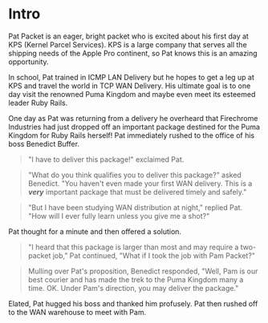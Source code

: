 # Intro

Pat Packet is an eager, bright packet who is excited about his first day at KPS
(Kernel Parcel Services). KPS is a large company that serves all the shipping
needs of the Apple Pro continent, so Pat knows this is an amazing opportunity.

In school, Pat trained in ICMP LAN Delivery but he hopes to get a leg up at KPS
and travel the world in TCP WAN Delivery. His ultimate goal is to one day visit
the renowned Puma Kingdom and maybe even meet its esteemed leader Ruby Rails.

One day as Pat was returning from a delivery he overheard that Firechrome
Industries had just dropped off an important package destined for the Puma
Kingdom for Ruby Rails herself! Pat immediately rushed to the office of his boss
Benedict Buffer.

> "I have to deliver this package!" exclaimed Pat.
 
> "What do you think qualifies you to deliver this package?" asked Benedict.
> "You haven't even made your first WAN delivery. This is a _**very**_
> important package that must be delivered timely and safely."
 
> "But I have been studying WAN distribution at night," replied Pat. "How will I
> ever fully learn unless you give me a shot?"

Pat thought for a minute and then offered a solution.

> "I heard that this package is larger than most and may require a two-packet
> job," Pat continued, "What if I took the job with Pam Packet?"
 
> Mulling over Pat's proposition, Benedict responded, "Well, Pam is our best
> courier and has made the trek to the Puma Kingdom many a time. OK. Under Pam's
> direction, you may deliver the package."

Elated, Pat hugged his boss and thanked him profusely. Pat then rushed off to
the WAN warehouse to meet with Pam.
